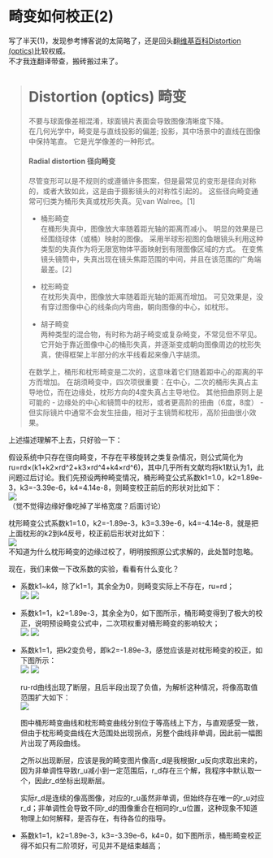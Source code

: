 # 畸变如何校正(2)

写了半天(1)，发现参考博客说的太简略了，还是回头翻[维基百科Distortion (optics)](https://en.wikipedia.org/wiki/Distortion_(optics))比较权威。  
不才我连翻译带查，搬砖搬过来了。

> # Distortion (optics) 畸变   
> 
> 不要与球面像差相混淆，球面镜片表面会导致图像清晰度下降。  
> 在几何光学中，畸变是与直线投影的偏差; 投影，其中场景中的直线在图像中保持笔直。 它是光学像差的一种形式。  
> 
> #### Radial distortion 径向畸变  
> 
> 尽管变形可以是不规则的或遵循许多图案，但是最常见的变形是径向对称的，或者大致如此，这是由于摄影镜头的对称性引起的。 这些径向畸变通常可归类为桶形失真或枕形失真。见van Walree。[1]   
> - 桶形畸变  
    在桶形失真中，图像放大率随着距光轴的距离而减小。 明显的效果是已经围绕球体（或桶）映射的图像。 采用半球形视图的鱼眼镜头利用这种类型的失真作为将无限宽物体平面映射到有限图像区域的方式。 在变焦镜头镜筒中，失真出现在镜头焦距范围的中间，并且在该范围的广角端最差。[2]  
> 
> - 枕形畸变  
    在枕形失真中，图像放大率随着距光轴的距离而增加。 可见效果是，没有穿过图像中心的线条向内弯曲，朝向图像的中心，如枕形。
> 
> - 胡子畸变  
    两种类型的混合物，有时称为胡子畸变或复杂畸变，不常见但不罕见。 它开始于靠近图像中心的桶形失真，并逐渐变成朝向图像周边的枕形失真，使得框架上半部分的水平线看起来像八字胡须。
> 
> 在数学上，桶形和枕形畸变是二次的，这意味着它们随着距中心的距离的平方而增加。 在胡须畸变中，四次项很重要：在中心，二次的桶形失真占主导地位，而在边缘处，枕形方向的4度失真占主导地位。 其他扭曲原则上是可能的 - 边缘处的中心和镜筒中的枕形，或者更高阶的扭曲（6度，8度） - 但实际镜片中通常不会发生扭曲，相对于主镜筒和枕形，高阶扭曲很小效果。
> 

上述描述理解不上去，只好验一下： 

假设系统中只存在径向畸变，不存在平移旋转之类复杂情况，则公式简化为ru=rd×(k1+k2×rd^2+k3×rd^4+k4×rd^6)，其中几乎所有文献均将k1默认为1，此问题过后讨论。我们先预设两种畸变情况，桶形畸变公式系数k1=1.0，k2=1.89e-3，k3=-3.39e-6，k4=4.14e-8，则畸变校正前后的形状对比如下：  
    ![](https://github.com/liuliutu/liuliutu.github.io/blob/master/img/201904061315.jpg)  
    （觉不觉得边缘好像吃掉了半格宽度？后面讨论）  
    
枕形畸变公式系数k1=1.0，k2=-1.89e-3，k3=3.39e-6，k4=-4.14e-8，就是把上面枕形的k2到k4反号，校正前后形状对比如下：  
    ![](https://github.com/liuliutu/liuliutu.github.io/blob/master/img/201904061518%E6%A0%A1%E6%AD%A3%E5%89%8D%E5%90%8E%E5%9B%BE%E7%89%87.jpg)    
不知道为什么枕形畸变的边缘过校了，明明按照原公式求解的，此处暂时忽略。  

现在，我们来做一下改系数的实验，看看有什么变化？  

- 系数k1~k4，除了k1=1，其余全为0，则畸变实际上不存在，ru=rd；  
    ![](https://github.com/liuliutu/liuliutu.github.io/blob/master/img/201904061348%E6%A0%A1%E6%AD%A3%E5%89%8D%E5%90%8E%E5%9B%BE%E7%89%87.jpg)
    ![](https://github.com/liuliutu/liuliutu.github.io/blob/master/img/201904061348rurd%E6%9B%B2%E7%BA%BF.jpg)  
    
- 系数k1=1，k2=1.89e-3，其余全为0，如下图所示，桶形畸变得到了极大的校正，说明预设畸变公式中，二次项权重对桶形畸变的影响较大；  
    ![](https://github.com/liuliutu/liuliutu.github.io/blob/master/img/201904061407%E6%A0%A1%E6%AD%A3%E5%89%8D%E5%90%8E%E5%9B%BE%E7%89%87.jpg)
    ![](https://github.com/liuliutu/liuliutu.github.io/blob/master/img/201904061407rurd%E6%9B%B2%E7%BA%BF.jpg)  

- 系数k1=1，把k2变负号，即k2=-1.89e-3，感觉应该是对枕形畸变的校正，如下图所示：  
    ![](https://github.com/liuliutu/liuliutu.github.io/blob/master/img/201904061622%E6%A0%A1%E6%AD%A3%E5%89%8D%E5%90%8E%E5%9B%BE%E7%89%87.jpg)
    ![](https://github.com/liuliutu/liuliutu.github.io/blob/master/img/201904061622rurd%E6%9B%B2%E7%BA%BF.jpg)  
    
    ru-rd曲线出现了断层，且后半段出现了负值，为解析这种情况，将像高取值范围扩大如下：  
    ![](https://github.com/liuliutu/liuliutu.github.io/blob/master/img/201904061422%E6%A1%B6%E5%BD%A2%E6%9E%95%E5%BD%A2%E6%9B%B2%E7%BA%BF%E5%B7%AE%E5%BC%82.jpg)   
    
    图中桶形畸变曲线和枕形畸变曲线分别位于等高线上下方，与直观感受一致，但由于枕形畸变曲线在大范围处出现拐点，另整个曲线非单调，因此前一幅图片出现了两段曲线。  
    
    之所以出现断层，应该是我的畸变图片像高r_d是我根据r_u反向求取出来的，因为非单调性导致r_u减小到一定范围后，r_d存在三个解，我程序中默认取一个，因此r_d坐标出现断层。  
    
    实际r_d是连续的像高图像，对应的r_u虽然非单调，但始终存在唯一的r_u对应r_d；非单调性会导致不同r_d的图像重合在相同的r_u位置，这种现象不知道物理上如何解释，是否存在，有待各位的指导。  

- 系数k1=1，k2=1.89e-3，k3=-3.39e-6，k4=0，如下图所示，桶形畸变校正得不如只有二阶项好，可见并不是结束越高；  









